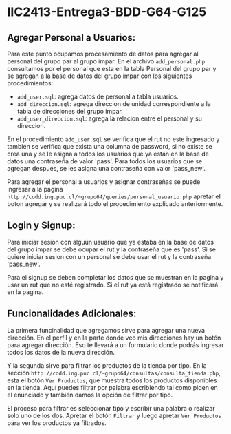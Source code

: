 # IIC2413-Entrega3-BDD-G64-G125

## Agregar Personal a Usuarios:
Para este punto ocupamos procesamiento de datos para agregar al personal del grupo par al grupo impar.
En el archivo `add_personal.php` consultamos por el personal que esta en la tabla Personal del grupo par y se agregan a la base de datos del grupo impar con los siguientes procedimientos:

  - `add_user.sql`: agrega datos de personal a tabla usuarios.
  - `add_direccion.sql`: agrega direccion de unidad correspondiente a la tabla de direcciones del grupo impar.
  - `add_user_direccion.sql`: agrega la relacion entre el personal y su direccion.

En el procedimiento `add_user.sql` se verifica que el rut no este ingresado y también se verifica que exista una columna de password, si no existe se crea una y se le asigna a todos los usuarios que ya están en la base de datos una contraseña de valor 'pass'. Para todos los usuarios que se agregan después, se les asigna una contraseña con valor 'pass_new'.

Para agregar el personal a usuarios y asignar contraseñas se puede ingresar a la pagina `http://codd.ing.puc.cl/~grupo64/queries/personal_usuario.php` apretar el boton agregar y se realizará todo el procedimiento explicado anteriormente.

## Login y Signup:

Para iniciar sesion con alguún usuario que ya estaba en la base de datos del grupo impar se debe ocupar el rut y la contraseña que es 'pass'. 
Si se quiere iniciar sesion con un personal se debe usar el rut y la contraseña 'pass_new'.

Para el signup se deben completar los datos que se muestran en la pagina y usar un rut que no esté registrado. Si el rut ya está registrado se notificará en la pagina.

## Funcionalidades Adicionales:

La primera funcinalidad que agregamos sirve para agregar una nueva dirección. En el perfil y en la parte donde veo mis direcciones hay un botón para agregar dirección. Eso te llevará a un formulario donde podrás ingresar todos los datos de la nueva dirección.

Y la segunda sirve para filtrar los productos de la tienda por tipo. En la sección `http://codd.ing.puc.cl/~grupo64/consultas/consulta_tienda.php`, esta el botón `Ver Productos`, que muestra todos los productos disponibles en la tienda. Aquí puedes filtrar por palabra escribiendo tal como piden en el enunciado y también damos la opción de filtrar por tipo.

El proceso para filtrar es seleccionar tipo y escribir una palabra o realizar solo uno de los dos. Apretar el botón `Filtrar` y luego apretar `Ver Productos` para ver los productos ya filtrados.